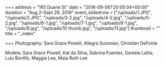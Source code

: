 +++
address = "165 Duane St"
date = "2018-09-06T20:05:04+00:00"
duration = "Aug 2–Sept 29, 2018"
event_slideshow = ["/uploads/1.JPG", "/uploads/2.JPG", "/uploads/3-2.jpg", "/uploads/4-2.jpg", "/uploads/5-2.jpg", "/uploads/6-1.jpg", "/uploads/7-1.jpg", "/uploads/8-1.jpg", "/uploads/9.jpg", "/uploads/10 thumb.jpg", "/uploads/11.jpg"]
thumbnail = ""
title = "_index"

+++
Photography: Sara Grace Powell, Allegra Sussman, Christian DeFonte

Models: Sara Grace Powell, Kat da Silva, Sabrina Fuentes, Daniela Lalita, Lulu Bonfils, Maggie Lee, Maia Ruth Lee